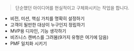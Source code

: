 >단순했던 아이디어를 현실적이고 구체화시키는 작업을 합니다.
- 비전, 미션, 핵심 가치를 명확히 설정하기
- 고객이 될만한 대상이 누구인지 정립하기
- MVP용 디자인, 기능 생각하기
- 비즈니스 캔버스를 그려봄(9가지 유형은 여기에 담음)
- PMF 일치화 시키기